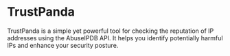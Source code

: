 # TrustPanda
TrustPanda is a simple yet powerful tool for checking the reputation of IP addresses using the AbuseIPDB API. It helps you identify potentially harmful IPs and enhance your security posture.
